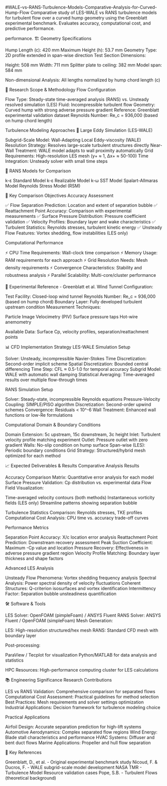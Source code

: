 #WALE-vs-RANS-Turbulence-Models-Comparative-Analysis-for-Curved-Hump-Flow
Comparative study of LES-WALE vs RANS turbulence models for turbulent flow over a curved hump geometry using the Greenblatt experimental benchmark. Evaluates accuracy, computational cost, and predictive performance.


performance.
🏗️ Geometry Specifications

Hump Length (c): 420 mm
Maximum Height (h): 53.7 mm
Geometry Type: 2D profile extended in span-wise direction
Test Section Dimensions:

Height: 508 mm
Width: 711 mm
Splitter plate to ceiling: 382 mm
Model span: 584 mm


Non-dimensional Analysis: All lengths normalized by hump chord length (c)

🔬 Research Scope & Methodology
Flow Configuration

Flow Type: Steady-state time-averaged analysis (RANS) vs. Unsteady resolved simulation (LES)
Fluid: Incompressible turbulent flow
Geometry: Curved hump with strong adverse pressure gradient
Reference: Greenblatt experimental validation dataset
Reynolds Number: Re_c = 936,000 (based on hump chord length)

Turbulence Modeling Approaches
🌊 Large Eddy Simulation (LES-WALE)

Subgrid-Scale Model: Wall-Adapting Local Eddy-viscosity (WALE)
Resolution Strategy: Resolves large-scale turbulent structures directly
Near-Wall Treatment: WALE model adapts to wall proximity automatically
Grid Requirements: High-resolution LES mesh (y+ ≈ 1, Δx+ ≈ 50-100)
Time Integration: Unsteady solver with small time steps

🔄 RANS Models for Comparison

k-ε Standard Model
k-ε Realizable Model
k-ω SST Model
Spalart-Allmaras Model
Reynolds Stress Model (RSM)

🎯 Key Comparison Objectives
Accuracy Assessment

✅ Flow Separation Prediction: Location and extent of separation bubble
✅ Reattachment Point Accuracy: Comparison with experimental measurements
✅ Surface Pressure Distribution: Pressure coefficient validation
✅ Velocity Profiles: Boundary layer and wake characteristics
✅ Turbulent Statistics: Reynolds stresses, turbulent kinetic energy
✅ Unsteady Flow Features: Vortex shedding, flow instabilities (LES only)

Computational Performance

⚡ CPU Time Requirements: Wall-clock time comparison
⚡ Memory Usage: RAM requirements for each approach
⚡ Grid Resolution Needs: Mesh density requirements
⚡ Convergence Characteristics: Stability and robustness analysis
⚡ Parallel Scalability: Multi-core/cluster performance

🔬 Experimental Reference - Greenblatt et al.
Wind Tunnel Configuration:

Test Facility: Closed-loop wind tunnel
Reynolds Number: Re_c = 936,000 (based on hump chord)
Boundary Layer: Fully developed turbulent upstream condition
Measurement Techniques:

Particle Image Velocimetry (PIV)
Surface pressure taps
Hot-wire anemometry


Available Data: Surface Cp, velocity profiles, separation/reattachment points

📊 CFD Implementation Strategy
LES-WALE Simulation Setup

Solver: Unsteady, incompressible Navier-Stokes
Time Discretization: Second-order implicit scheme
Spatial Discretization: Bounded central differencing
Time Step: CFL ≈ 0.5-1.0 for temporal accuracy
Subgrid Model: WALE with automatic wall damping
Statistical Averaging: Time-averaged results over multiple flow-through times

RANS Simulation Setup

Solver: Steady-state, incompressible Reynolds equations
Pressure-Velocity Coupling: SIMPLE/PISO algorithm
Discretization: Second-order upwind schemes
Convergence: Residuals < 10^-6
Wall Treatment: Enhanced wall functions or low-Re formulations

Computational Domain & Boundary Conditions

Domain Extension: 5c upstream, 15c downstream, 3c height
Inlet: Turbulent velocity profile matching experiment
Outlet: Pressure outlet with zero gradient
Walls: No-slip condition on hump surface
Span-wise (LES): Periodic boundary conditions
Grid Strategy: Structured/hybrid mesh optimized for each method

📈 Expected Deliverables & Results
Comparative Analysis Results

Accuracy Comparison Matrix: Quantitative error analysis for each model
Surface Pressure Validation: Cp distribution vs. experimental data
Flow Field Visualization:

Time-averaged velocity contours (both methods)
Instantaneous vorticity fields (LES only)
Streamline patterns showing separation bubble


Turbulence Statistics Comparison: Reynolds stresses, TKE profiles
Computational Cost Analysis: CPU time vs. accuracy trade-off curves

Performance Metrics

Separation Point Accuracy: X/c location error analysis
Reattachment Point Prediction: Downstream recovery assessment
Peak Suction Coefficient: Maximum -Cp value and location
Pressure Recovery: Effectiveness in adverse pressure gradient region
Velocity Profile Matching: Boundary layer thickness and shape factors

Advanced LES Analysis

Unsteady Flow Phenomena: Vortex shedding frequency analysis
Spectral Analysis: Power spectral density of velocity fluctuations
Coherent Structures: Q-criterion isosurfaces and vortex identification
Intermittency Factor: Separation bubble unsteadiness quantification

🛠️ Software & Tools

LES Solver: OpenFOAM (pimpleFoam) / ANSYS Fluent
RANS Solver: ANSYS Fluent / OpenFOAM (simpleFoam)
Mesh Generation:

LES: High-resolution structured/hex mesh
RANS: Standard CFD mesh with boundary layer


Post-processing:

ParaView / Tecplot for visualization
Python/MATLAB for data analysis and statistics


HPC Resources: High-performance computing cluster for LES calculations

📚 Engineering Significance
Research Contributions

LES vs RANS Validation: Comprehensive comparison for separated flows
Computational Cost Assessment: Practical guidelines for method selection
Best Practices: Mesh requirements and solver settings optimization
Industrial Applications: Decision framework for turbulence modeling choice

Practical Applications

Airfoil Design: Accurate separation prediction for high-lift systems
Automotive Aerodynamics: Complex separated flow regions
Wind Energy: Blade stall characteristics and performance
HVAC Systems: Diffuser and bent duct flows
Marine Applications: Propeller and hull flow separation

📖 Key References

Greenblatt, D., et al. - Original experimental benchmark study
Nicoud, F. & Ducros, F. - WALE subgrid-scale model development
NASA TMR - Turbulence Model Resource validation cases
Pope, S.B. - Turbulent Flows (theoretical background)
